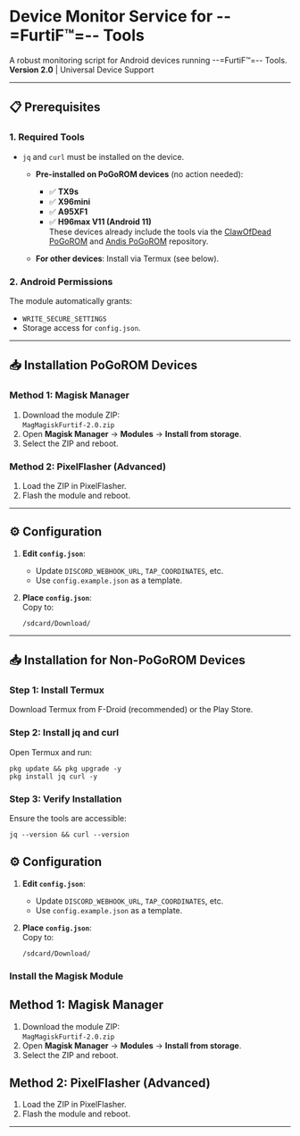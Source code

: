 # Device Monitor Service for --=FurtiF™=-- Tools

A robust monitoring script for Android devices running --=FurtiF™=-- Tools.  
**Version 2.0** | Universal Device Support

---

## 📋 Prerequisites

### 1. **Required Tools**  
- `jq` and `curl` must be installed on the device.  
  - **Pre-installed on PoGoROM devices** (no action needed):  
    - ✅ **TX9s**  
    - ✅ **X96mini**
    - ✅ **A95XF1** 
    - ✅ **H96max V11 (Android 11)**  
    These devices already include the tools via the [ClawOfDead PoGoROM](https://github.com/ClawOfDead/ATVRoms/releases) and [Andis PoGoROM](https://github.com/andi2022/PoGoRom/releases) repository.  

  - **For other devices**: Install via Termux (see below).  

### 2. **Android Permissions**  
The module automatically grants:  
- `WRITE_SECURE_SETTINGS`  
- Storage access for `config.json`.  

---

## 📥 Installation PoGoROM Devices

### Method 1: Magisk Manager  
1. Download the module ZIP:  
   `MagMagiskFurtif-2.0.zip`  
2. Open **Magisk Manager** → **Modules** → **Install from storage**.  
3. Select the ZIP and reboot.  

### Method 2: PixelFlasher (Advanced)  
1. Load the ZIP in PixelFlasher.  
2. Flash the module and reboot.  

---

## ⚙️ Configuration

1. **Edit `config.json`**:  
   - Update `DISCORD_WEBHOOK_URL`, `TAP_COORDINATES`, etc.  
   - Use `config.example.json` as a template.  

2. **Place `config.json`**:  
   Copy to:
   ```
   /sdcard/Download/
   ````  
---
## 📥 Installation for Non-PoGoROM Devices
### Step 1: Install Termux
Download Termux from F-Droid (recommended) or the Play Store.

### Step 2: Install jq and curl
Open Termux and run:
```
pkg update && pkg upgrade -y
pkg install jq curl -y
``` 
### Step 3: Verify Installation
Ensure the tools are accessible:
```
jq --version && curl --version
```
## ⚙️ Configuration
1. **Edit `config.json`**:  
   - Update `DISCORD_WEBHOOK_URL`, `TAP_COORDINATES`, etc.  
   - Use `config.example.json` as a template.  

2. **Place `config.json`**:  
   Copy to:
   ```
   /sdcard/Download/
   ````  

### Install the Magisk Module
## Method 1: Magisk Manager  
1. Download the module ZIP:  
   `MagMagiskFurtif-2.0.zip`  
2. Open **Magisk Manager** → **Modules** → **Install from storage**.  
3. Select the ZIP and reboot.  

## Method 2: PixelFlasher (Advanced)  
1. Load the ZIP in PixelFlasher.  
2. Flash the module and reboot.  

---
